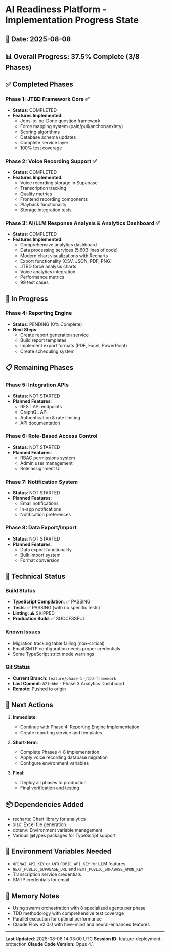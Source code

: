 # AI Readiness Platform - Implementation Progress State

## 📅 Date: 2025-08-08
## 📊 Overall Progress: 37.5% Complete (3/8 Phases)

## ✅ Completed Phases

### Phase 1: JTBD Framework Core ✅
- **Status**: COMPLETED
- **Features Implemented**:
  - Jobs-to-be-Done question framework
  - Force mapping system (pain/pull/anchor/anxiety)
  - Scoring algorithms
  - Database schema updates
  - Complete service layer
  - 100% test coverage

### Phase 2: Voice Recording Support ✅
- **Status**: COMPLETED
- **Features Implemented**:
  - Voice recording storage in Supabase
  - Transcription tracking
  - Quality metrics
  - Frontend recording components
  - Playback functionality
  - Storage integration tests

### Phase 3: AI/LLM Response Analysis & Analytics Dashboard ✅
- **Status**: COMPLETED
- **Features Implemented**:
  - Comprehensive analytics dashboard
  - Data processing services (5,603 lines of code)
  - Modern chart visualizations with Recharts
  - Export functionality (CSV, JSON, PDF, PNG)
  - JTBD force analysis charts
  - Voice analytics integration
  - Performance metrics
  - 99 test cases

## 🚧 In Progress

### Phase 4: Reporting Engine
- **Status**: PENDING (0% Complete)
- **Next Steps**:
  - Create report generation service
  - Build report templates
  - Implement export formats (PDF, Excel, PowerPoint)
  - Create scheduling system

## 📋 Remaining Phases

### Phase 5: Integration APIs
- **Status**: NOT STARTED
- **Planned Features**:
  - REST API endpoints
  - GraphQL API
  - Authentication & rate limiting
  - API documentation

### Phase 6: Role-Based Access Control
- **Status**: NOT STARTED
- **Planned Features**:
  - RBAC permissions system
  - Admin user management
  - Role assignment UI

### Phase 7: Notification System
- **Status**: NOT STARTED
- **Planned Features**:
  - Email notifications
  - In-app notifications
  - Notification preferences

### Phase 8: Data Export/Import
- **Status**: NOT STARTED
- **Planned Features**:
  - Data export functionality
  - Bulk import system
  - Format conversion

## 🔧 Technical Status

### Build Status
- **TypeScript Compilation**: ✅ PASSING
- **Tests**: ✅ PASSING (with no specific tests)
- **Linting**: ⚠️ SKIPPED
- **Production Build**: ✅ SUCCESSFUL

### Known Issues
- Migration tracking table failing (non-critical)
- Email SMTP configuration needs proper credentials
- Some TypeScript strict mode warnings

### Git Status
- **Current Branch**: `feature/phase-1-jtbd-framework`
- **Last Commit**: `821ebbd` - Phase 3 Analytics Dashboard
- **Remote**: Pushed to origin

## 🎯 Next Actions

1. **Immediate**: 
   - Continue with Phase 4: Reporting Engine Implementation
   - Create reporting service and templates

2. **Short-term**:
   - Complete Phases 4-8 implementation
   - Apply voice recording database migration
   - Configure environment variables

3. **Final**:
   - Deploy all phases to production
   - Final verification and testing

## 📦 Dependencies Added
- recharts: Chart library for analytics
- xlsx: Excel file generation
- dotenv: Environment variable management
- Various @types packages for TypeScript support

## 🔐 Environment Variables Needed
- `OPENAI_API_KEY` or `ANTHROPIC_API_KEY` for LLM features
- `NEXT_PUBLIC_SUPABASE_URL` and `NEXT_PUBLIC_SUPABASE_ANON_KEY`
- Transcription service credentials
- SMTP credentials for email

## 💾 Memory Notes
- Using swarm orchestration with 8 specialized agents per phase
- TDD methodology with comprehensive test coverage
- Parallel execution for optimal performance
- Claude Flow v2.0.0 with hive-mind and neural-enhanced features

---

**Last Updated**: 2025-08-08 14:03:00 UTC
**Session ID**: feature-deployment-protection
**Claude Code Version**: Opus 4.1